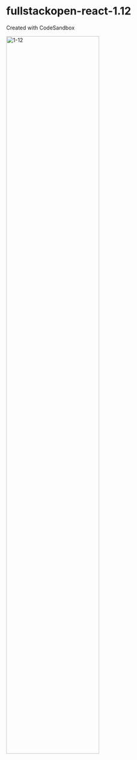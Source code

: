 # fullstackopen-react-1.12
Created with CodeSandbox

<img src="https://i.ibb.co/k6FRc1C/1-12.png" alt="1-12" border="0" width="70%">
